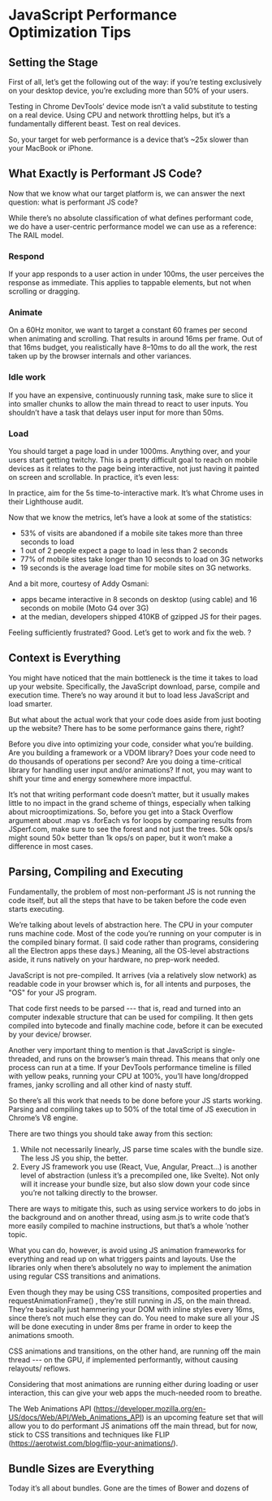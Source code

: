# JavaScript Performance Optimization Tips

## Setting the Stage

First of all, let’s get the following out of the way: if you’re testing 
exclusively on your desktop device, you’re excluding more than 50% of your users.

Testing in Chrome DevTools’ device mode isn’t a valid substitute to testing on a
real device. Using CPU and network throttling helps, but it’s a fundamentally
different beast. Test on real devices.

So, your target for web performance is a device that’s ~25x slower than
your MacBook or iPhone.

## What Exactly is Performant JS Code?

Now that we know what our target platform is, we can answer the next question:
what is performant JS code?

While there’s no absolute classification of what defines performant code, we do
have a user-centric performance model we can use as a reference: The RAIL
model.

### Respond

If your app responds to a user action in under 100ms, the user perceives the
response as immediate. This applies to tappable elements, but not when
scrolling or dragging.

### Animate

On a 60Hz monitor, we want to target a constant 60 frames per second when
animating and scrolling. That results in around 16ms per frame. Out of that 16ms
budget, you realistically have 8–10ms to do all the work, the rest taken up by the
browser internals and other variances.

### Idle work

If you have an expensive, continuously running task, make sure to slice it into
smaller chunks to allow the main thread to react to user inputs. You shouldn’t
have a task that delays user input for more than 50ms.

### Load

You should target a page load in under 1000ms. Anything over, and your users
start getting twitchy. This is a pretty difficult goal to reach on mobile devices as it
relates to the page being interactive, not just having it painted on screen and
scrollable. In practice, it’s even less:

In practice, aim for the 5s time-to-interactive mark. It’s what Chrome uses in
their Lighthouse audit.

Now that we know the metrics, let’s have a look at some of the statistics:

- 53% of visits are abandoned if a mobile site takes more than three seconds to load
- 1 out of 2 people expect a page to load in less than 2 seconds
- 77% of mobile sites take longer than 10 seconds to load on 3G networks
- 19 seconds is the average load time for mobile sites on 3G networks.

And a bit more, courtesy of Addy Osmani:

- apps became interactive in 8 seconds on desktop (using cable) and 16
seconds on mobile (Moto G4 over 3G)
- at the median, developers shipped 410KB of gzipped JS for their pages.

Feeling sufficiently frustrated? Good. Let’s get to work and fix the web. ?

## Context is Everything

You might have noticed that the main bottleneck is the time it takes to load up
your website. Specifically, the JavaScript download, parse, compile and
execution time. There’s no way around it but to load less JavaScript and load
smarter.

But what about the actual work that your code does aside from just booting up
the website? There has to be some performance gains there, right?

Before you dive into optimizing your code, consider what you’re building. Are you
building a framework or a VDOM library? Does your code need to do thousands
of operations per second? Are you doing a time-critical library for handling user
input and/or animations? If not, you may want to shift your time and energy
somewhere more impactful.

It’s not that writing performant code doesn’t matter, but it usually makes little to
no impact in the grand scheme of things, especially when talking about
microoptimizations. So, before you get into a Stack Overflow argument about
.map vs .forEach vs for loops by comparing results from JSperf.com, make
sure to see the forest and not just the trees. 50k ops/s might sound 50× better
than 1k ops/s on paper, but it won’t make a difference in most cases.

## Parsing, Compiling and Executing

Fundamentally, the problem of most non-performant JS is not running the code
itself, but all the steps that have to be taken before the code even starts
executing.

We’re talking about levels of abstraction here. The CPU in your computer runs
machine code. Most of the code you’re running on your computer is in the
compiled binary format. (I said code rather than programs, considering all the
Electron apps these days.) Meaning, all the OS-level abstractions aside, it runs
natively on your hardware, no prep-work needed.

JavaScript is not pre-compiled. It arrives (via a relatively slow network) as
readable code in your browser which is, for all intents and purposes, the "OS" for
your JS program.

That code first needs to be parsed --- that is, read and turned into an computer 
indexable structure that can be used for compiling. It then gets compiled into
bytecode and finally machine code, before it can be executed by your device/
browser.

Another very important thing to mention is that JavaScript is single-threaded,
and runs on the browser’s main thread. This means that only one process can run
at a time. If your DevTools performance timeline is filled with yellow peaks,
running your CPU at 100%, you’ll have long/dropped frames, janky scrolling and
all other kind of nasty stuff.

So there’s all this work that needs to be done before your JS starts working.
Parsing and compiling takes up to 50% of the total time of JS execution in
Chrome’s V8 engine.

There are two things you should take away from this section:

1. While not necessarily linearly, JS parse time scales with the bundle size.
The less JS you ship, the better.
2. Every JS framework you use (React, Vue, Angular, Preact…) is another level
of abstraction (unless it’s a precompiled one, like Svelte). Not only will it increase
your bundle size, but also slow down your code since you’re not talking directly
to the browser.

There are ways to mitigate this, such as using service workers to do jobs in the
background and on another thread, using asm.js to write code that’s more easily
compiled to machine instructions, but that’s a whole ’nother topic.

What you can do, however, is avoid using JS animation frameworks for
everything and read up on what triggers paints and layouts. Use the libraries only
when there’s absolutely no way to implement the animation using regular CSS
transitions and animations.

Even though they may be using CSS transitions, composited properties and
requestAnimationFrame() , they’re still running in JS, on the main thread. They’re
basically just hammering your DOM with inline styles every 16ms, since there’s
not much else they can do. You need to make sure all your JS will be done
executing in under 8ms per frame in order to keep the animations smooth.

CSS animations and transitions, on the other hand, are running off the main
thread --- on the GPU, if implemented performantly, without causing relayouts/
reflows.

Considering that most animations are running either during loading or user
interaction, this can give your web apps the much-needed room to breathe.

The Web Animations API (https://developer.mozilla.org/en-US/docs/Web/API/Web_Animations_API) 
is an upcoming feature set that will allow you to do
performant JS animations off the main thread, but for now, stick to CSS
transitions and techniques like FLIP (https://aerotwist.com/blog/flip-your-animations/).

## Bundle Sizes are Everything

Today it’s all about bundles. Gone are the times of Bower and dozens of
_<script>_ tags before the closing _</body>_ tag.

Now it’s all about _npm install_ -ing whatever shiny new toy you find on NPM,
bundling them together with Webpack in a huge single 1MB JS file and
hammering your users’ browser to a crawl while capping off their data plans.

Try shipping less JS. You might not need the entire Lodash library 
(https://surma.github.io/underdash/) for your
project. Do you absolutely need to use a JS framework? If yes, have you
considered using something other than React, such as Preact 
(https://github.com/preactjs/preact) or HyperHTML (https://viperhtml.js.org/),
which are less than 1/20 the size of React? Do you need 
TweenMax (https://greensock.com/tweenmax) for that
scroll-to-top animation? The convenience of npm and isolated components in
frameworks comes with a downside: the first response of developers to a
problem has become to throw more JS at it. When all you have is a hammer,
everything looks like a nail.

When you’re done pruning the weeds and shipping less JS, try shipping it
smarter. Ship what you need, when you need it.

Webpack 3 has amazing features called code splitting 
(https://webpack.js.org/guides/code-splitting/) and dynamic imports
(https://webpack.js.org/guides/code-splitting/#dynamic-imports).
Instead of bundling all your JS modules into a monolithic _app.js_ bundle, it can
automatically split the code using the _import()_ syntax and load it
asynchronously.

You don’t need to use frameworks, components and client-side routing to gain
the benefit of it, either. Let’s say you have a complex piece of code that powers
your _.mega-widget_ , which can be on any number of pages. You can simply write
the following in your main JS file:

```javascript
if (document.querySelector('.mega-widget')) {
  import('./mega-widget');
}
```

If your app finds the widget on the page, it will dynamically load the required
supporting code. Otherwise, all’s good.

Also, Webpack needs its own runtime to work, and it injects it into all the .js files
it generates. If you use the _commonChunks_ plugin, you can use the following to
extract the runtime into its own chunk
(https://medium.com/connect-the-dots/caching-assets-long-term-with-webpack-5ad24a4c39bd):

```javascript
new webpack.optimize.CommonsChunkPlugin({
  name: 'runtime',
}),
```

It will strip out the runtime from all your other chunks into its own file, in this case
named _runtime.js_ . Just make sure to load it before your main JS bundle. For
example:

```html
<script src="runtime.js">
<script src="main-bundle.js">
```




```terminal
&_______________________________________________________________________
```
